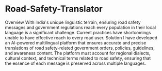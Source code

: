 # Road-Safety-Translator
Overview
With India's unique linguistic terrain, ensuring road safety
messages and government regulations reach every population in
their local language is a significant challenge. Current practices
have shortcomings unable to have effective reach to every road
user.
Solution
I have developed an AI-powered multilingual platform that
ensures accurate and precise translations of road safety-related
government orders, policies, guidelines, and awareness content.
The platform must account for regional dialects, cultural context,
and technical terms related to road safety, ensuring that the
essence of each message is preserved across multiple languages.
